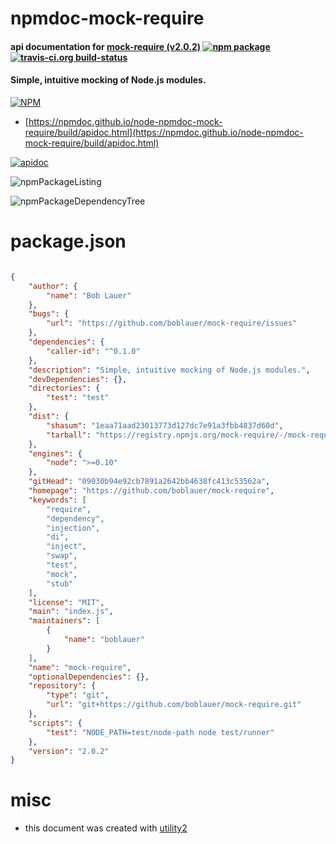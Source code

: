 # npmdoc-mock-require

#### api documentation for  [mock-require (v2.0.2)](https://github.com/boblauer/mock-require)  [![npm package](https://img.shields.io/npm/v/npmdoc-mock-require.svg?style=flat-square)](https://www.npmjs.org/package/npmdoc-mock-require) [![travis-ci.org build-status](https://api.travis-ci.org/npmdoc/node-npmdoc-mock-require.svg)](https://travis-ci.org/npmdoc/node-npmdoc-mock-require)

#### Simple, intuitive mocking of Node.js modules.

[![NPM](https://nodei.co/npm/mock-require.png?downloads=true&downloadRank=true&stars=true)](https://www.npmjs.com/package/mock-require)

- [https://npmdoc.github.io/node-npmdoc-mock-require/build/apidoc.html](https://npmdoc.github.io/node-npmdoc-mock-require/build/apidoc.html)

[![apidoc](https://npmdoc.github.io/node-npmdoc-mock-require/build/screenCapture.buildCi.browser.%252Ftmp%252Fbuild%252Fapidoc.html.png)](https://npmdoc.github.io/node-npmdoc-mock-require/build/apidoc.html)

![npmPackageListing](https://npmdoc.github.io/node-npmdoc-mock-require/build/screenCapture.npmPackageListing.svg)

![npmPackageDependencyTree](https://npmdoc.github.io/node-npmdoc-mock-require/build/screenCapture.npmPackageDependencyTree.svg)



# package.json

```json

{
    "author": {
        "name": "Bob Lauer"
    },
    "bugs": {
        "url": "https://github.com/boblauer/mock-require/issues"
    },
    "dependencies": {
        "caller-id": "^0.1.0"
    },
    "description": "Simple, intuitive mocking of Node.js modules.",
    "devDependencies": {},
    "directories": {
        "test": "test"
    },
    "dist": {
        "shasum": "1eaa71aad23013773d127dc7e91a3fbb4837d60d",
        "tarball": "https://registry.npmjs.org/mock-require/-/mock-require-2.0.2.tgz"
    },
    "engines": {
        "node": ">=0.10"
    },
    "gitHead": "09030b94e92cb7891a2642bb4638fc413c53562a",
    "homepage": "https://github.com/boblauer/mock-require",
    "keywords": [
        "require",
        "dependency",
        "injection",
        "di",
        "inject",
        "swap",
        "test",
        "mock",
        "stub"
    ],
    "license": "MIT",
    "main": "index.js",
    "maintainers": [
        {
            "name": "boblauer"
        }
    ],
    "name": "mock-require",
    "optionalDependencies": {},
    "repository": {
        "type": "git",
        "url": "git+https://github.com/boblauer/mock-require.git"
    },
    "scripts": {
        "test": "NODE_PATH=test/node-path node test/runner"
    },
    "version": "2.0.2"
}
```



# misc
- this document was created with [utility2](https://github.com/kaizhu256/node-utility2)
